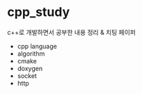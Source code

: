 # cpp_study

c++로 개발하면서 공부한 내용 정리 & 치팅 페이퍼
- cpp language
- algorithm
- cmake
- doxygen
- socket
- http